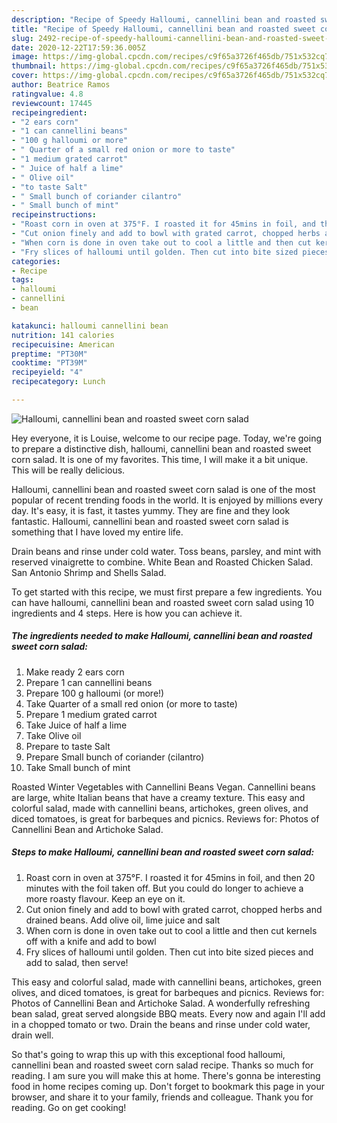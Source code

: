 ```yaml
---
description: "Recipe of Speedy Halloumi, cannellini bean and roasted sweet corn salad"
title: "Recipe of Speedy Halloumi, cannellini bean and roasted sweet corn salad"
slug: 2492-recipe-of-speedy-halloumi-cannellini-bean-and-roasted-sweet-corn-salad
date: 2020-12-22T17:59:36.005Z
image: https://img-global.cpcdn.com/recipes/c9f65a3726f465db/751x532cq70/halloumi-cannellini-bean-and-roasted-sweet-corn-salad-recipe-main-photo.jpg
thumbnail: https://img-global.cpcdn.com/recipes/c9f65a3726f465db/751x532cq70/halloumi-cannellini-bean-and-roasted-sweet-corn-salad-recipe-main-photo.jpg
cover: https://img-global.cpcdn.com/recipes/c9f65a3726f465db/751x532cq70/halloumi-cannellini-bean-and-roasted-sweet-corn-salad-recipe-main-photo.jpg
author: Beatrice Ramos
ratingvalue: 4.8
reviewcount: 17445
recipeingredient:
- "2 ears corn"
- "1 can cannellini beans"
- "100 g halloumi or more"
- " Quarter of a small red onion or more to taste"
- "1 medium grated carrot"
- " Juice of half a lime"
- " Olive oil"
- "to taste Salt"
- " Small bunch of coriander cilantro"
- " Small bunch of mint"
recipeinstructions:
- "Roast corn in oven at 375°F. I roasted it for 45mins in foil, and then 20 minutes with the foil taken off. But you could do longer to achieve a more roasty flavour. Keep an eye on it."
- "Cut onion finely and add to bowl with grated carrot, chopped herbs and drained beans. Add olive oil, lime juice and salt"
- "When corn is done in oven take out to cool a little and then cut kernels off with a knife and add to bowl"
- "Fry slices of halloumi until golden. Then cut into bite sized pieces and add to salad, then serve!"
categories:
- Recipe
tags:
- halloumi
- cannellini
- bean

katakunci: halloumi cannellini bean 
nutrition: 141 calories
recipecuisine: American
preptime: "PT30M"
cooktime: "PT39M"
recipeyield: "4"
recipecategory: Lunch

---
```



![Halloumi, cannellini bean and roasted sweet corn salad](https://img-global.cpcdn.com/recipes/c9f65a3726f465db/751x532cq70/halloumi-cannellini-bean-and-roasted-sweet-corn-salad-recipe-main-photo.jpg)

Hey everyone, it is Louise, welcome to our recipe page. Today, we're going to prepare a distinctive dish, halloumi, cannellini bean and roasted sweet corn salad. It is one of my favorites. This time, I will make it a bit unique. This will be really delicious.

Halloumi, cannellini bean and roasted sweet corn salad is one of the most popular of recent trending foods in the world. It is enjoyed by millions every day. It's easy, it is fast, it tastes yummy. They are fine and they look fantastic. Halloumi, cannellini bean and roasted sweet corn salad is something that I have loved my entire life.

Drain beans and rinse under cold water. Toss beans, parsley, and mint with reserved vinaigrette to combine. White Bean and Roasted Chicken Salad. San Antonio Shrimp and Shells Salad.


To get started with this recipe, we must first prepare a few ingredients. You can have halloumi, cannellini bean and roasted sweet corn salad using 10 ingredients and 4 steps. Here is how you can achieve it.

<!--inarticleads1-->

##### The ingredients needed to make Halloumi, cannellini bean and roasted sweet corn salad:

1. Make ready 2 ears corn
1. Prepare 1 can cannellini beans
1. Prepare 100 g halloumi (or more!)
1. Take  Quarter of a small red onion (or more to taste)
1. Prepare 1 medium grated carrot
1. Take  Juice of half a lime
1. Take  Olive oil
1. Prepare to taste Salt
1. Prepare  Small bunch of coriander (cilantro)
1. Take  Small bunch of mint


Roasted Winter Vegetables with Cannellini Beans Vegan. Cannellini beans are large, white Italian beans that have a creamy texture. This easy and colorful salad, made with cannellini beans, artichokes, green olives, and diced tomatoes, is great for barbeques and picnics. Reviews for: Photos of Cannellini Bean and Artichoke Salad. 

<!--inarticleads2-->

##### Steps to make Halloumi, cannellini bean and roasted sweet corn salad:

1. Roast corn in oven at 375°F. I roasted it for 45mins in foil, and then 20 minutes with the foil taken off. But you could do longer to achieve a more roasty flavour. Keep an eye on it.
1. Cut onion finely and add to bowl with grated carrot, chopped herbs and drained beans. Add olive oil, lime juice and salt
1. When corn is done in oven take out to cool a little and then cut kernels off with a knife and add to bowl
1. Fry slices of halloumi until golden. Then cut into bite sized pieces and add to salad, then serve!


This easy and colorful salad, made with cannellini beans, artichokes, green olives, and diced tomatoes, is great for barbeques and picnics. Reviews for: Photos of Cannellini Bean and Artichoke Salad. A wonderfully refreshing bean salad, great served alongside BBQ meats. Every now and again I&#39;ll add in a chopped tomato or two. Drain the beans and rinse under cold water, drain well. 

So that's going to wrap this up with this exceptional food halloumi, cannellini bean and roasted sweet corn salad recipe. Thanks so much for reading. I am sure you will make this at home. There's gonna be interesting food in home recipes coming up. Don't forget to bookmark this page in your browser, and share it to your family, friends and colleague. Thank you for reading. Go on get cooking!
